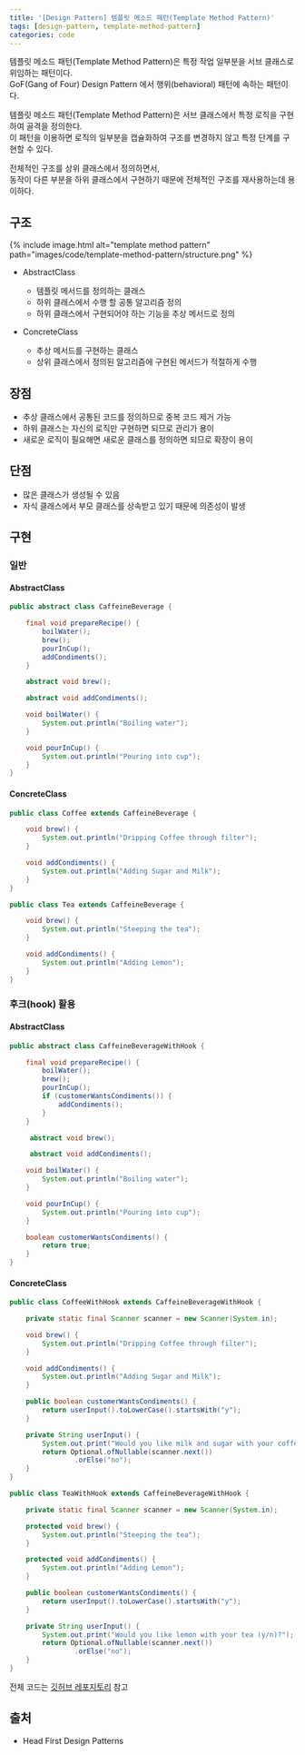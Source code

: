 ```yaml
---
title: '[Design Pattern] 템플릿 메소드 패턴(Template Method Pattern)'
tags: [design-pattern, template-method-pattern]
categories: code
---
```


템플릿 메소드 패턴(Template Method Pattern)은 특정 작업 일부분을 서브 클래스로 위임하는 패턴이다.  
GoF(Gang of Four) Design Pattern 에서 행위(behavioral) 패턴에 속하는 패턴이다.

<!--more-->

템플릿 메소드 패턴(Template Method Pattern)은 서브 클래스에서 특정 로직을 구현하여 골격을 정의한다.  
이 패턴을 이용하면 로직의 일부분을 캡슐화하여 구조를 변경하지 않고 특정 단계를 구현할 수 있다.  

전체적인 구조를 상위 클래스에서 정의하면서,   
동작이 다른 부분을 하위 클래스에서 구현하기 때문에 전체적인 구조를 재사용하는데 용이하다.

## 구조 

{% include image.html alt="template method pattern" path="images/code/template-method-pattern/structure.png" %}

- AbstractClass
  - 템플릿 메서드를 정의하는 클래스
  - 하위 클래스에서 수행 할 공통 알고리즘 정의
  - 하위 클래스에서 구현되어야 하는 기능을 추상 메서드로 정의

- ConcreteClass
  - 추상 메서드를 구현하는 클래스
  - 상위 클래스에서 정의된 알고리즘에 구현된 메서드가 적절하게 수행

## 장점

- 추상 클래스에서 공통된 코드를 정의하므로 중복 코드 제거 가능
- 하위 클래스는 자신의 로직만 구현하면 되므로 관리가 용이
- 새로운 로직이 필요해면 새로운 클래스를 정의하면 되므로 확장이 용이

## 단점

- 많은 클래스가 생성될 수 있음
- 자식 클래스에서 부모 클래스를 상속받고 있기 때문에 의존성이 발생

## 구현

### 일반

#### AbstractClass

```java 
public abstract class CaffeineBeverage {

    final void prepareRecipe() {
        boilWater();
        brew();
        pourInCup();
        addCondiments();
    }

    abstract void brew();

    abstract void addCondiments();

    void boilWater() {
        System.out.println("Boiling water");
    }

    void pourInCup() {
        System.out.println("Pouring into cup");
    }
} 
```


#### ConcreteClass

```java 
public class Coffee extends CaffeineBeverage {

    void brew() {
        System.out.println("Dripping Coffee through filter");
    }

    void addCondiments() {
        System.out.println("Adding Sugar and Milk");
    }
}
```

```java 
public class Tea extends CaffeineBeverage {

    void brew() {
        System.out.println("Steeping the tea");
    }

    void addCondiments() {
        System.out.println("Adding Lemon");
    }
}
```


### 후크(hook) 활용

#### AbstractClass

```java 
public abstract class CaffeineBeverageWithHook {

    final void prepareRecipe() {
        boilWater();
        brew();
        pourInCup();
        if (customerWantsCondiments()) {
            addCondiments();
        }
    }

     abstract void brew();

     abstract void addCondiments();

    void boilWater() {
        System.out.println("Boiling water");
    }

    void pourInCup() {
        System.out.println("Pouring into cup");
    }

    boolean customerWantsCondiments() {
        return true;
    }
}
```

#### ConcreteClass

```java 
public class CoffeeWithHook extends CaffeineBeverageWithHook {

    private static final Scanner scanner = new Scanner(System.in);

    void brew() {
        System.out.println("Dripping Coffee through filter");
    }

    void addCondiments() {
        System.out.println("Adding Sugar and Milk");
    }

    public boolean customerWantsCondiments() {
        return userInput().toLowerCase().startsWith("y");
    }

    private String userInput() {
        System.out.print("Would you like milk and sugar with your coffee (y/n)? ");
        return Optional.ofNullable(scanner.next())
                .orElse("no");
    }
}
```

```java 
public class TeaWithHook extends CaffeineBeverageWithHook {

    private static final Scanner scanner = new Scanner(System.in);

    protected void brew() {
        System.out.println("Steeping the tea");
    }

    protected void addCondiments() {
        System.out.println("Adding Lemon");
    }

    public boolean customerWantsCondiments() {
        return userInput().toLowerCase().startsWith("y");
    }

    private String userInput() {
        System.out.print("Would you like lemon with your tea (y/n)?");
        return Optional.ofNullable(scanner.next())
                .orElse("no");
    }
}
```

전체 코드는 [깃허브 레포지토리](https://github.com/devyonghee/design-pattern-java/tree/master/templatemethod) 참고

## 출처

- Head First Design Patterns